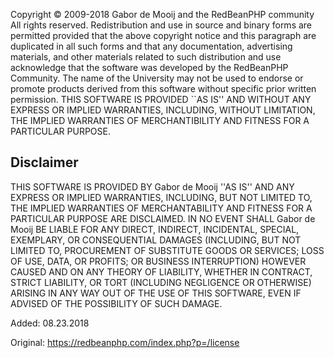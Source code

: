 Copyright © 2009-2018 Gabor de Mooij and the RedBeanPHP community All rights reserved. Redistribution and use in source and binary forms are permitted provided that the above copyright notice and this paragraph are duplicated in all such forms and that any documentation, advertising materials, and other materials related to such distribution and use acknowledge that the software was developed by the RedBeanPHP Community. The name of the University may not be used to endorse or promote products derived from this software without specific prior written permission. THIS SOFTWARE IS PROVIDED ``AS IS'' AND WITHOUT ANY EXPRESS OR IMPLIED WARRANTIES, INCLUDING, WITHOUT LIMITATION, THE IMPLIED WARRANTIES OF MERCHANTIBILITY AND FITNESS FOR A PARTICULAR PURPOSE.


Disclaimer
----------
THIS SOFTWARE IS PROVIDED BY Gabor de Mooij ''AS IS'' AND ANY EXPRESS OR IMPLIED WARRANTIES, INCLUDING, BUT NOT LIMITED TO, THE IMPLIED WARRANTIES OF MERCHANTABILITY AND FITNESS FOR A PARTICULAR PURPOSE ARE DISCLAIMED. IN NO EVENT SHALL Gabor de Mooij BE LIABLE FOR ANY DIRECT, INDIRECT, INCIDENTAL, SPECIAL, EXEMPLARY, OR CONSEQUENTIAL DAMAGES (INCLUDING, BUT NOT LIMITED TO, PROCUREMENT OF SUBSTITUTE GOODS OR SERVICES; LOSS OF USE, DATA, OR PROFITS; OR BUSINESS INTERRUPTION) HOWEVER CAUSED AND ON ANY THEORY OF LIABILITY, WHETHER IN CONTRACT, STRICT LIABILITY, OR TORT (INCLUDING NEGLIGENCE OR OTHERWISE) ARISING IN ANY WAY OUT OF THE USE OF THIS SOFTWARE, EVEN IF ADVISED OF THE POSSIBILITY OF SUCH DAMAGE.

Added: 08.23.2018

Original: https://redbeanphp.com/index.php?p=/license